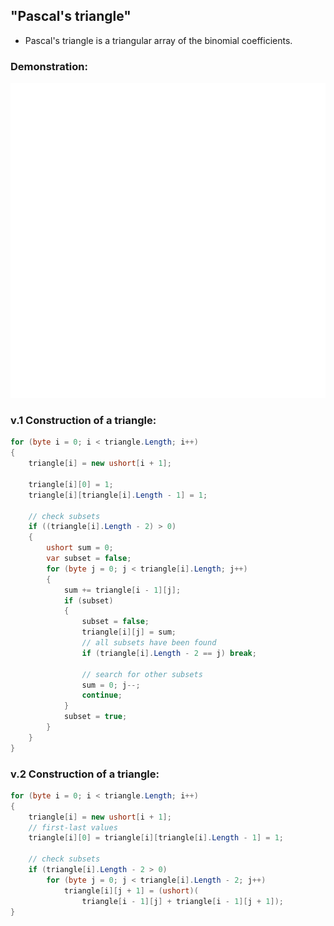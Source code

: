 ## "Pascal's triangle"

* Pascal's triangle is a triangular array of the binomial coefficients.

### Demonstration: ###
![screen capture 1](01.gif)

### v.1 Construction of a triangle: ###
```c#
for (byte i = 0; i < triangle.Length; i++)
{
    triangle[i] = new ushort[i + 1];

    triangle[i][0] = 1;
    triangle[i][triangle[i].Length - 1] = 1;

    // check subsets
    if ((triangle[i].Length - 2) > 0)
    {
        ushort sum = 0;
        var subset = false;
        for (byte j = 0; j < triangle[i].Length; j++)
        {
            sum += triangle[i - 1][j];
            if (subset)
            {
                subset = false;
                triangle[i][j] = sum;
                // all subsets have been found
                if (triangle[i].Length - 2 == j) break;

                // search for other subsets
                sum = 0; j--;
                continue;
            }
            subset = true;
        }
    }
}
```

### v.2 Construction of a triangle: ###
```c#
for (byte i = 0; i < triangle.Length; i++)
{
    triangle[i] = new ushort[i + 1];
    // first-last values
    triangle[i][0] = triangle[i][triangle[i].Length - 1] = 1;

    // check subsets
    if (triangle[i].Length - 2 > 0)
        for (byte j = 0; j < triangle[i].Length - 2; j++)
            triangle[i][j + 1] = (ushort)(
                triangle[i - 1][j] + triangle[i - 1][j + 1]);
}
```
